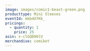 ```yaml
---
image: images/comic1-beast-green.png
producttype: Mini Sleeves
eventId: mkb4XfKk_
pricings:
  - quantity: 1
    price: 25
asin: s-clGQD96lV
merchandise: comiket
---
```

